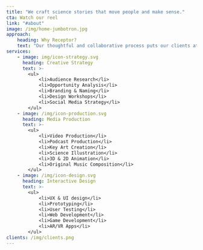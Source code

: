 ```yaml
---
title: "We craft science stories that move people and make sense."
cta: Watch our reel
link: "#about"
image: /img/home-jumbotron.jpg
approach:
    heading: Why Receptor?
    text: "Our thoughtful and collaborative process puts our clients at the center of everything we do. Though we bring years of expertise, we also know what it takes to explore new ideas: open communication, flexibility, and trust. Plus, we're a lot of fun."
services:
    - image: img/icon-strategy.svg
      heading: Creative Strategy
      text: >-
        <ul>
            <li>Audience Research</li>
            <li>Opportunity Analysis</li>
            <li>Branding & Naming</li>
            <li>Design Workshops</li>
            <li>Social Media Strategy</li>
        </ul>
    - image: /img/icon-production.svg
      heading: Media Production
      text: >-
        <ul>
            <li>Video Production</li>
            <li>Podcast Production</li>
            <li>Key Art Creation</li> 
            <li>Science Illustration</li>
            <li>3D & 2D Animation</li>
            <li>Original Music Composition</li>
        </ul>
    - image: /img/icon-design.svg
      heading: Interactive Design
      text: >-
        <ul>
            <li>UX & UI design</li>
            <li>Prototyping</li>
            <li>User Testing</li> 
            <li>Web Development</li>
            <li>Game Development</li>
            <li>AR/VR Apps</li>
        </ul>
clients: /img/clients.png
---
```


